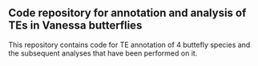 ## Code repository for annotation and analysis of TEs in Vanessa butterflies

This repository contains code for TE annotation of 4 buttefly species and the subsequent analyses that have been performed on it.